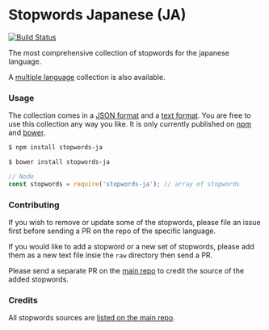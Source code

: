 Stopwords Japanese (JA)
=======

[![Build Status](https://travis-ci.org/stopwords-iso/stopwords-ja.svg?branch=master)](https://travis-ci.org/stopwords-iso/stopwords-ja)

The most comprehensive collection of stopwords for the japanese language.

A [multiple language](https://github.com/stopwords-iso/stopwords-iso) collection is also available.

### Usage

The collection comes in a
[JSON format](https://raw.githubusercontent.com/stopwords-iso/stopwords-ja/master/stopwords-ja.json) and a
[text format](https://raw.githubusercontent.com/stopwords-iso/stopwords-ja/master/stopwords-ja.txt).
You are free to use this collection any way you like.
It is only currently published on [npm](https://www.npmjs.com/stopwords-ja) and [bower](https://bower.io).

```sh
$ npm install stopwords-ja
```

```sh
$ bower install stopwords-ja
```

```js
// Node
const stopwords = require('stopwords-ja'); // array of stopwords
```

### Contributing

If you wish to remove or update some of the stopwords, please file an issue first before sending a PR on the repo of the specific language.

If you would like to add a stopword or a new set of stopwords, please add them as a new text file insie the `raw` directory then send a PR.

Please send a separate PR on the [main repo](https://github.com/stopwords-iso/stopwords-iso) to credit the source of the added stopwords.

### Credits

All stopwords sources are [listed on the main repo](https://github.com/stopwords-iso/stopwords-iso/blob/master/CREDITS.md).
